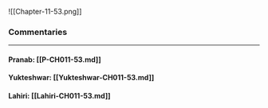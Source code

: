 ![[Chapter-11-53.png]]

### Commentaries

---

#### Pranab: [[P-CH011-53.md]]

#### Yukteshwar: [[Yukteshwar-CH011-53.md]]

#### Lahiri: [[Lahiri-CH011-53.md]]
